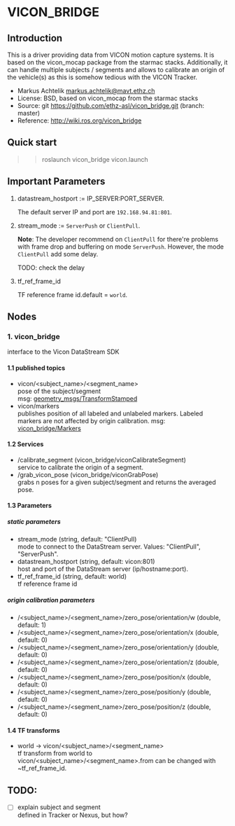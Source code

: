 # VICON_BRIDGE
## Introduction
This is a driver providing data from VICON motion capture systems. It is based on the vicon_mocap package from the starmac stacks. Additionally, it can handle multiple subjects / segments and allows to calibrate an origin of the vehicle(s) as this is somehow tedious with the VICON Tracker.
- Markus Achtelik <markus.achtelik@mavt.ethz.ch>
- License: BSD, based on vicon_mocap from the starmac stacks
- Source: git https://github.com/ethz-asl/vicon_bridge.git (branch: master)
- Reference: http://wiki.ros.org/vicon_bridge
## Quick start
>>roslaunch vicon_bridge vicon.launch

## Important Parameters
1. datastream_hostport := IP_SERVER:PORT_SERVER. 

    The default server IP and port are `192.168.94.81:801`.

2. stream_mode := `ServerPush` or `ClientPull`. 
    
    **Note**: The developer recommend on `ClientPull` for there're problems with frame drop and buffering on mode `ServerPush`. However, the mode `ClientPull` add some delay. 
    
    TODO: check the delay

3. tf_ref_frame_id

    TF reference frame id.default = `world`.  


## Nodes

### 1. vicon_bridge  
interface to the Vicon DataStream SDK  
#### 1.1 published topics  
- vicon/<subject_name>/<segment_name>  
    pose of the subject/segment  
    msg: [geometry_msgs/TransformStamped](http://docs.ros.org/en/api/geometry_msgs/html/msg/TransformStamped.html)
- vicon/markers  
    publishes position of all labeled and unlabeled markers. Labeled markers are not affected by origin calibration.
    msg: [vicon_bridge/Markers](http://docs.ros.org/en/jade/api/vicon_bridge/html/msg/Markers.html)

#### 1.2 Services
- /calibrate_segment (vicon_bridge/viconCalibrateSegment)  
    service to calibrate the origin of a segment.
- /grab_vicon_pose (vicon_bridge/viconGrabPose)  
    grabs n poses for a given subject/segment and returns the averaged pose.

#### 1.3 Parameters
##### static parameters
- stream_mode (string, default: "ClientPull)  
    mode to connect to the DataStream server. Values: "ClientPull", "ServerPush".
- datastream_hostport (string, default: vicon:801)  
    host and port of the DataStream server (ip/hostname:port).
- tf_ref_frame_id (string, default: world)  
    tf reference frame id
##### origin calibration parameters
- /<subject_name>/<segment_name>/zero_pose/orientation/w (double, default: 1)
- /<subject_name>/<segment_name>/zero_pose/orientation/x (double, default: 0)
- /<subject_name>/<segment_name>/zero_pose/orientation/y (double, default: 0)
- /<subject_name>/<segment_name>/zero_pose/orientation/z (double, default: 0)
- /<subject_name>/<segment_name>/zero_pose/position/x (double, default: 0)
- /<subject_name>/<segment_name>/zero_pose/position/y (double, default: 0)
- /<subject_name>/<segment_name>/zero_pose/position/z (double, default: 0)

#### 1.4 TF transforms
- world -> vicon/<subject_name>/<segment_name>  
    tf transform from world to vicon/<subject_name>/<segment_name>.from can be changed with ~tf_ref_frame_id.


## TODO:
- [ ] explain subject and segment  
    defined in Tracker or Nexus, but how?

